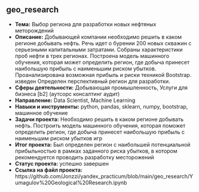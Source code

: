 <h2>geo_research</h2>
<ul>
<li><b>Тема:</b> Выбор региона для разработки новых нефтяных меторождений
<li><b>Описание:</b> Добывающей компании необходимо решить в каком регионе добывать нефть. Речь идет о бурении 200 новых скважин с серьезными капитальными затратами. Собраны характеристики проб нефти в трех регионах. Построена модель машинного обучения, которая может определить регион, где добыча принесет наибольшую прибыль с наименьшим риском убытков. Проанализирована возможная прибыль и риски техникой Bootstrap. изведен  Определен перспективный регион для разработки.
<li><b>Сферы деятельности:</b> Добывающая промышленность, Услуги для бизнеса [b2] (аутсорс консалтинг аудит)  
<li><b>Направление:</b> Data Scientist, Machine Learning
<li><b>Навыки и инструменты:</b> python, pandas, sklearn, numpy, bootstrap, машинное обучение
<li><b>Задачи проекта:</b> Необходимо решить в каком регионе добывать нефть. Построить модель машинного обучения, которая поможет определить регион, где добыча принесет наибольшую прибыль с наименьшим риском убытков игр
<li><b>Итог проекта:</b> Был определен регион с наибольшей потенциальной прибыльностью в рамках заданного риска убытков, в котором рекомендуется проводить разработку месторожений
<li><b>Статус проекта:</b> успешно завершен 
<li><b>Ссылка на файл проекта:</b> https://github.com/Jonzzi/yandex_practicum/blob/main/geo_research/Yumagulov%20Geological%20Research.ipynb
</ul>
